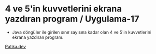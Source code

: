# 4 ve 5'in kuvvetlerini ekrana yazdıran program  / Uygulama-17

* Java döngüler ile girilen sınır sayısına kadar olan 4 ve 5'in kuvvetlerini ekrana yazdıran program.

[Patika.dev](https://www.patika.dev)